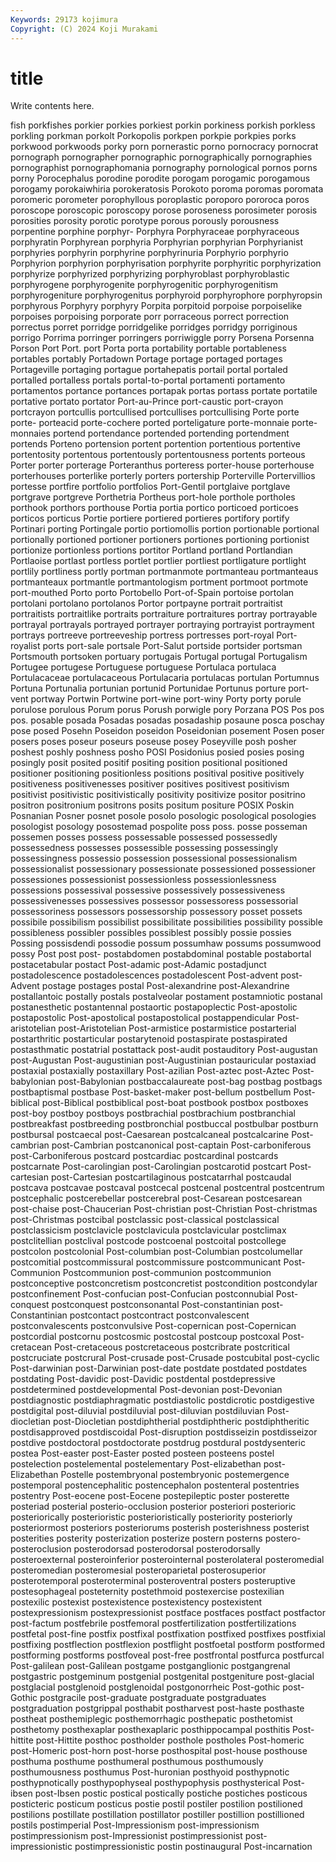 ```yaml
---
Keywords: 29173 kojimura
Copyright: (C) 2024 Koji Murakami
---
```


# title

Write contents here.



fish porkfishes porkier porkies porkiest
porkin porkiness porkish porkless porkling porkman porkolt Porkopolis porkpen porkpie
porkpies porks porkwood porkwoods porky porn pornerastic porno pornocracy pornocrat
pornograph pornographer pornographic pornographically pornographies pornographist pornographomania pornography pornological pornos
porns porny Porocephalus porodine porodite porogam porogamic porogamous porogamy porokaiwhiria
porokeratosis Porokoto poroma poromas poromata poromeric porometer porophyllous poroplastic poroporo
pororoca poros poroscope poroscopic poroscopy porose poroseness porosimeter porosis porosities
porosity porotic porotype porous porously porousness porpentine porphine porphyr- Porphyra
Porphyraceae porphyraceous porphyratin Porphyrean porphyria Porphyrian porphyrian Porphyrianist porphyries porphyrin
porphyrine porphyrinuria Porphyrio porphyrio Porphyrion porphyrion porphyrisation porphyrite porphyritic porphyrization
porphyrize porphyrized porphyrizing porphyroblast porphyroblastic porphyrogene porphyrogenite porphyrogenitic porphyrogenitism porphyrogeniture
porphyrogenitus porphyroid porphyrophore porphyropsin porphyrous Porphyry porphyry Porpita porpitoid porpoise
porpoiselike porpoises porpoising porporate porr porraceous porrect porrection porrectus porret
porridge porridgelike porridges porridgy porriginous porrigo Porrima porringer porringers porriwiggle
porry Porsena Porsenna Porson Port Port. port Porta porta portability
portable portableness portables portably Portadown Portage portage portaged portages Portageville
portaging portague portahepatis portail portal portaled portalled portalless portals portal-to-portal
portamenti portamento portamentos portance portances portapak portas portass portate portatile
portative portato portator Port-au-Prince port-caustic port-crayon portcrayon portcullis portcullised portcullises
portcullising Porte porte porte- porteacid porte-cochere ported porteligature porte-monnaie porte-monnaies
portend portendance portended portending portendment portends Porteno portension portent portention
portentious portentive portentosity portentous portentously portentousness portents porteous Porter porter
porterage Porteranthus porteress porter-house porterhouse porterhouses porterlike porterly porters portership
Porterville Portervillios portesse portfire portfolio portfolios Port-Gentil portglaive portglave portgrave
portgreve Porthetria Portheus port-hole porthole portholes porthook porthors porthouse Portia
portia portico porticoed porticoes porticos porticus Portie portiere portiered portieres
portifory portify Portinari porting Portingale portio portiomollis portion portionable portional
portionally portioned portioner portioners portiones portioning portionist portionize portionless portions
portitor Portland portland Portlandian Portlaoise portlast portless portlet portlier portliest
portligature portlight portlily portliness portly portman portmanmote portmanteau portmanteaus portmanteaux
portmantle portmantologism portment portmoot portmote port-mouthed Porto porto Portobello Port-of-Spain
portoise portolan portolani portolano portolanos Portor portpayne portrait portraitist portraitists
portraitlike portraits portraiture portraitures portray portrayable portrayal portrayals portrayed portrayer
portraying portrayist portrayment portrays portreeve portreeveship portress portresses port-royal Port-royalist
ports port-sale portsale Port-Salut portside portsider portsman Portsmouth portsoken portuary
portugais Portugal portugal Portugalism Portugee portugese Portuguese portuguese Portulaca portulaca
Portulacaceae portulacaceous Portulacaria portulacas portulan Portumnus Portuna Portunalia portunian portunid
Portunidae Portunus porture port-vent portway Portwin Portwine port-wine port-winy Porty
porty porule porulose porulous Porum porus Porush porwigle pory Porzana
POS Pos pos pos. posable posada Posadas posadas posadaship posaune
posca poschay pose posed Posehn Poseidon poseidon Poseidonian posement Posen
poser posers poses poseur poseurs poseuse posey Poseyville posh posher
poshest poshly poshness posho POSI Posidonius posied posies posing posingly
posit posited positif positing position positional positioned positioner positioning positionless
positions positival positive positively positiveness positivenesses positiver positives positivest positivism
positivist positivistic positivistically positivity positivize positor positrino positron positronium positrons
posits positum positure POSIX Poskin Posnanian Posner posnet posole posolo
posologic posological posologies posologist posology posostemad pospolite poss poss. posse
posseman possemen posses possess possessable possessed possessedly possessedness possesses possessible
possessing possessingly possessingness possessio possession possessional possessionalism possessionalist possessionary possessionate
possessioned possessioner possessiones possessionist possessionless possessionlessness possessions possessival possessive possessively
possessiveness possessivenesses possessives possessor possessoress possessorial possessoriness possessors possessorship possessory
posset possets possibile possibilism possibilist possibilitate possibilities possibility possible possibleness
possibler possibles possiblest possibly possie possies Possing possisdendi possodie possum
possumhaw possums possumwood possy Post post post- postabdomen postabdominal postable
postabortal postacetabular postact Post-adamic post-Adamic postadjunct postadolescence postadolescences postadolescent Post-advent
post-Advent postage postages postal Post-alexandrine post-Alexandrine postallantoic postally postals postalveolar
postament postamniotic postanal postanesthetic postantennal postaortic postapoplectic Post-apostolic postapostolic Post-apostolical
postapostolical postappendicular Post-aristotelian post-Aristotelian Post-armistice postarmistice postarterial postarthritic postarticular postarytenoid
postaspirate postaspirated postasthmatic postatrial postattack post-audit postauditory Post-augustan post-Augustan Post-augustinian
post-Augustinian postauricular postaxiad postaxial postaxially postaxillary Post-azilian Post-aztec post-Aztec Post-babylonian
post-Babylonian postbaccalaureate post-bag postbag postbags postbaptismal postbase Post-basket-maker post-bellum postbellum
Post-biblical post-Biblical postbiblical post-boat postbook postbox postboxes post-boy postboy postboys
postbrachial postbrachium postbranchial postbreakfast postbreeding postbronchial postbuccal postbulbar postburn postbursal
postcaecal post-Caesarean postcalcaneal postcalcarine Post-cambrian post-Cambrian postcanonical post-captain Post-carboniferous post-Carboniferous
postcard postcardiac postcardinal postcards postcarnate Post-carolingian post-Carolingian postcarotid postcart Post-cartesian
post-Cartesian postcartilaginous postcatarrhal postcaudal postcava postcavae postcaval postcecal postcenal postcentral
postcentrum postcephalic postcerebellar postcerebral post-Cesarean postcesarean post-chaise post-Chaucerian Post-christian post-Christian
Post-christmas post-Christmas postcibal postclassic post-classical postclassical postclassicism postclavicle postclavicula postclavicular
postclimax postclitellian postclival postcode postcoenal postcoital postcollege postcolon postcolonial Post-columbian
post-Columbian postcolumellar postcomitial postcommissural postcommissure postcommunicant Post-Communion Postcommunion post-communion postcommunion
postconceptive postconcretism postconcretist postcondition postcondylar postconfinement Post-confucian post-Confucian postconnubial Post-conquest
postconquest postconsonantal Post-constantinian post-Constantinian postcontact postcontract postconvalescent postconvalescents postconvulsive Post-copernican
post-Copernican postcordial postcornu postcosmic postcostal postcoup postcoxal Post-cretacean Post-cretaceous postcretaceous
postcribrate postcritical postcruciate postcrural Post-crusade post-Crusade postcubital post-cyclic Post-darwinian post-Darwinian
post-date postdate postdated postdates postdating Post-davidic post-Davidic postdental postdepressive postdetermined
postdevelopmental Post-devonian post-Devonian postdiagnostic postdiaphragmatic postdiastolic postdicrotic postdigestive postdigital post-diluvial
postdiluvial post-diluvian postdiluvian Post-diocletian post-Diocletian postdiphtherial postdiphtheric postdiphtheritic postdisapproved postdiscoidal
Post-disruption postdisseizin postdisseizor postdive postdoctoral postdoctorate postdrug postdural postdysenteric postea
Post-easter post-Easter posted posteen posteens postel postelection postelemental postelementary Post-elizabethan
post-Elizabethan Postelle postembryonal postembryonic postemergence postemporal postencephalitic postencephalon postenteral postentries
postentry Post-eocene post-Eocene postepileptic poster posterette posteriad posterial posterio-occlusion posterior
posteriori posterioric posteriorically posterioristic posterioristically posteriority posteriorly posteriormost posteriors posteriorums
posterish posterishness posterist posterities posterity posterization posterize postern posterns postero-
posteroclusion posterodorsad posterodorsal posterodorsally posteroexternal posteroinferior posterointernal posterolateral posteromedial posteromedian
posteromesial posteroparietal posterosuperior posterotemporal posteroterminal posteroventral posters posteruptive postesophageal posteternity
postethmoid postexercise postexilian postexilic postexist postexistence postexistency postexistent postexpressionism postexpressionist
postface postfaces postfact postfactor post-factum postfebrile postfemoral postfertilization postfertilizations postfetal
post-fine postfix postfixal postfixation postfixed postfixes postfixial postfixing postflection postflexion
postflight postfoetal postform postformed postforming postforms postfoveal post-free postfrontal postfurca
postfurcal Post-galilean post-Galilean postgame postganglionic postgangrenal postgastric postgeminum postgenial postgenital
postgeniture post-glacial postglacial postglenoid postglenoidal postgonorrheic Post-gothic post-Gothic postgracile post-graduate
postgraduate postgraduates postgraduation postgrippal posthabit postharvest post-haste posthaste postheat posthemiplegic
posthemorrhagic posthepatic posthetomist posthetomy posthexaplar posthexaplaric posthippocampal posthitis Post-hittite post-Hittite
posthoc postholder posthole postholes Post-homeric post-Homeric post-horn post-horse posthospital post-house
posthouse posthuma posthume posthumeral posthumous posthumously posthumousness posthumus Post-huronian posthyoid
posthypnotic posthypnotically posthypophyseal posthypophysis posthysterical Post-ibsen post-Ibsen postic postical postically
postiche postiches posticous posticteric posticum posticus postie postil postiler postilion
postilioned postilions postillate postillation postillator postiller postillion postillioned postils postimperial
Post-Impressionism post-impressionism postimpressionism post-Impressionist postimpressionist post-impressionistic postimpressionistic postin postinaugural Post-incarnation
